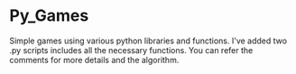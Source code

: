 # Py_Games
Simple games using various python libraries and functions.
I've added two .py scripts includes all the necessary functions. 
You can refer the comments for more details and the algorithm.
